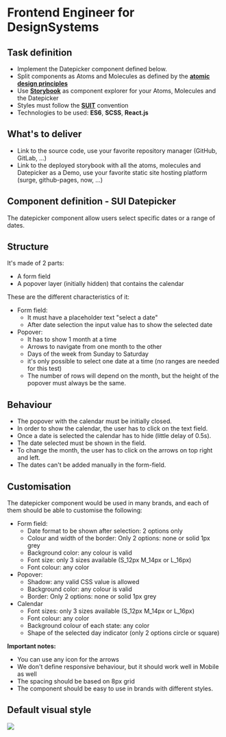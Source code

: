 # Frontend Engineer for DesignSystems

## Task definition

- Implement the Datepicker component defined below.
- Split components as Atoms and Molecules as defined by the [**atomic design principles**](https://bradfrost.com/blog/post/atomic-web-design/)
- Use [**Storybook**](https://storybook.js.org/) as component explorer for your Atoms, Molecules and the Datepicker
- Styles must follow the [**SUIT**](https://github.com/suitcss/suit/blob/master/doc/naming-conventions.md) convention
- Technologies to be used: **ES6**, **SCSS**, **React.js**

## What's to deliver

- Link to the source code, use your favorite repository manager (GitHub, GitLab, ...)
- Link to the deployed storybook with all the atoms, molecules and Datepicker as a Demo, use your favorite static site hosting platform (surge, github-pages, now, ...)

## Component definition - SUI Datepicker

The datepicker component allow users select specific dates or a range of dates.

## Structure

It's made of 2 parts:

- A form field
- A popover layer (initially hidden) that contains the calendar

These are the different characteristics of it:

- Form field:
	- It must have a placeholder text "select a date"
	- After date selection the input value has to show the selected date
- Popover:
	- It has to show 1 month at a time
	- Arrows to navigate from one month to the other
	- Days of the week from Sunday to Saturday
	- it's only possible to select one date at a time (no ranges are needed for this test)
	- The number of rows will depend on the month, but the height of the popover must always be the same.

## Behaviour

- The popover with the calendar must be initially closed.
- In order to show the calendar, the user has to click on the text field.
- Once a date is selected the calendar has to hide (little delay of 0.5s).
- The date selected must be shown in the field.
- To change the month, the user has to click on the arrows on top right and left.
- The dates can't be added manually in the form-field.

## Customisation

The datepicker component would be used in many brands, and each of them should be able to customise the following:

- Form field:
	- Date format to be shown after selection: 2 options only
	- Colour and width of the border: Only 2 options: none or solid 1px grey
	- Background color: any colour is valid
	- Font size: only 3 sizes available (S_12px M_14px or L_16px)
	- Font colour: any color
- Popover:
	- Shadow: any valid CSS value is allowed
	- Background color: any colour is valid
	- Border: Only 2 options: none or solid 1px grey
- Calendar
	- Font sizes: only 3 sizes available (S_12px M_14px or L_16px)
	- Font colour: any color
	- Background colour of each state: any color
	- Shape of the selected day indicator (only 2 options circle or square)

**Important notes:**

- You can use any icon for the arrows
- We don't define responsive behaviour, but it should work well in Mobile as well
- The spacing should be based on 8px grid
- The component should be easy to use in brands with different styles.

## Default visual style

![](https://paper-attachments.dropbox.com/s_5E16DF4258C3C0988EF484789BFF25C85D24B1C1AF84DD1A574A9E387A222915_1570002946159_DatePicker+for+Test.jpg)
